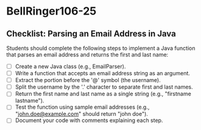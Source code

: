 # BellRinger106-25

## Checklist: Parsing an Email Address in Java

Students should complete the following steps to implement a Java function that parses an email address and returns the first and last name:

- [ ] Create a new Java class (e.g., EmailParser).
- [ ] Write a function that accepts an email address string as an argument.
- [ ] Extract the portion before the '@' symbol (the username).
- [ ] Split the username by the '.' character to separate first and last names.
- [ ] Return the first name and last name as a single string (e.g., "firstname lastname").
- [ ] Test the function using sample email addresses (e.g., "john.doe@example.com" should return "john doe").
- [ ] Document your code with comments explaining each step.
